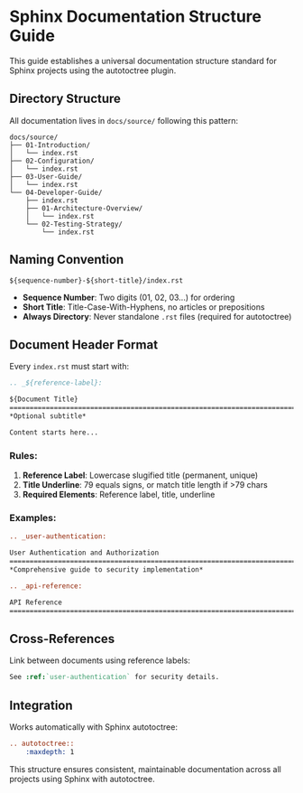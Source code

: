 # Sphinx Documentation Structure Guide

This guide establishes a universal documentation structure standard for Sphinx projects using the autotoctree plugin.

## Directory Structure

All documentation lives in `docs/source/` following this pattern:

```
docs/source/
├── 01-Introduction/
│   └── index.rst
├── 02-Configuration/
│   └── index.rst
├── 03-User-Guide/
│   └── index.rst
└── 04-Developer-Guide/
    ├── index.rst
    ├── 01-Architecture-Overview/
    │   └── index.rst
    └── 02-Testing-Strategy/
        └── index.rst
```

## Naming Convention

```
${sequence-number}-${short-title}/index.rst
```

- **Sequence Number**: Two digits (01, 02, 03...) for ordering
- **Short Title**: Title-Case-With-Hyphens, no articles or prepositions
- **Always Directory**: Never standalone `.rst` files (required for autotoctree)

## Document Header Format

Every `index.rst` must start with:

```rst
.. _${reference-label}:

${Document Title}
==============================================================================
*Optional subtitle*

Content starts here...
```

### Rules:

1. **Reference Label**: Lowercase slugified title (permanent, unique)
2. **Title Underline**: 79 equals signs, or match title length if >79 chars
3. **Required Elements**: Reference label, title, underline

### Examples:

```rst
.. _user-authentication:

User Authentication and Authorization
==============================================================================
*Comprehensive guide to security implementation*
```

```rst
.. _api-reference:

API Reference
==============================================================================
```

## Cross-References

Link between documents using reference labels:

```rst
See :ref:`user-authentication` for security details.
```

## Integration

Works automatically with Sphinx autotoctree:

```rst
.. autotoctree::
    :maxdepth: 1
```

This structure ensures consistent, maintainable documentation across all projects using Sphinx with autotoctree.